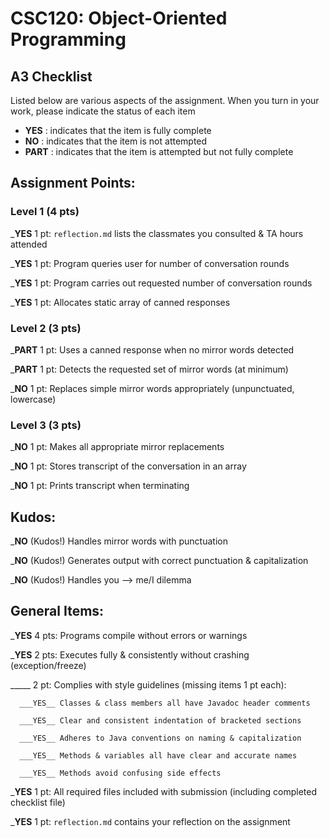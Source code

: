 # CSC120: Object-Oriented Programming
## A3 Checklist

Listed below are various aspects of the assignment.  When you turn in your work, please indicate the status of each item

- **YES** : indicates that the item is fully complete
- **NO** : indicates that the item is not attempted
- **PART** : indicates that the item is attempted but not fully complete


## Assignment Points:

### Level 1 (4 pts)

___YES__ 1 pt: `reflection.md` lists the classmates you consulted & TA hours attended

___YES__ 1 pt: Program queries user for number of conversation rounds

___YES__ 1 pt: Program carries out requested number of conversation rounds

___YES__ 1 pt: Allocates static array of canned responses

### Level 2 (3 pts)

___PART__ 1 pt: Uses a canned response when no mirror words detected

___PART__ 1 pt: Detects the requested set of mirror words (at minimum)

___NO__ 1 pt: Replaces simple mirror words appropriately (unpunctuated, lowercase)

### Level 3 (3 pts)

___NO__ 1 pt: Makes all appropriate mirror replacements

___NO__ 1 pt: Stores transcript of the conversation in an array

___NO__ 1 pt: Prints transcript when terminating

## Kudos:

___NO__ (Kudos!) Handles mirror words with punctuation

___NO__ (Kudos!) Generates output with correct punctuation & capitalization

___NO__ (Kudos!) Handles you --> me/I dilemma



## General Items:

___YES__ 4 pts: Programs compile without errors or warnings

___YES__ 2 pts: Executes fully & consistently without crashing (exception/freeze)

_____ 2 pt: Complies with style guidelines (missing items 1 pt each):

      ___YES__ Classes & class members all have Javadoc header comments

      ___YES__ Clear and consistent indentation of bracketed sections

      ___YES__ Adheres to Java conventions on naming & capitalization

      ___YES__ Methods & variables all have clear and accurate names

      ___YES__ Methods avoid confusing side effects

___YES__ 1 pt: All required files included with submission (including completed checklist file)

___YES__ 1 pt: `reflection.md` contains your reflection on the assignment
